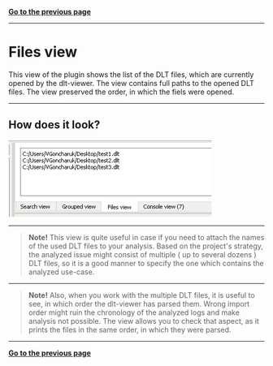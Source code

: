 [**Go to the previous page**](../../README.md)

----

# Files view

This view of the plugin shows the list of the DLT files, which are currently opened by the dlt-viewer. 
The view contains  full paths to the opened DLT files.
The view preserved the order, in which the fiels were opened.

----

## How does it look?

![Screenshot of the "Files view" appearence](./files_view_appearence.png)

----

>**Note!** This view is quite useful in case if you need to attach the names of the used DLT files to your analysis.
>Based on the project's strategy, the analyzed issue might consist of multiple ( up to several dozens ) DLT files, so it is a good manner to specify the one which contains the analyzed use-case.

----

>**Note!** Also, when you work with the multiple DLT files, it is useful to see, in which order the dlt-viewer has parsed them.
>Wrong import order might ruin the chronology of the analyzed logs and make analysis not possible.
>The view allows you to check that aspect, as it prints the files in the same order, in which they were parsed.

----

[**Go to the previous page**](../../README.md)